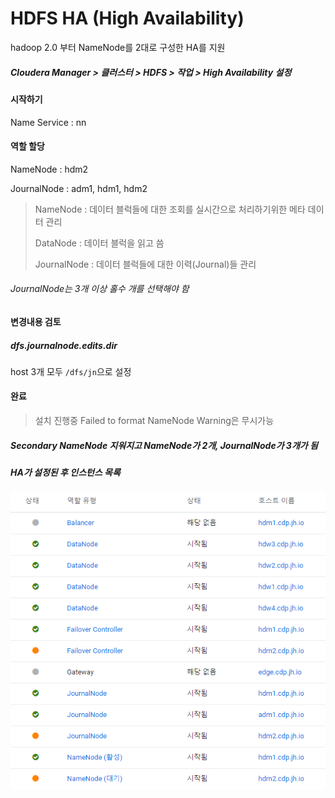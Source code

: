 # HDFS HA (High Availability)

hadoop 2.0 부터 NameNode를 2대로 구성한 HA를 지원



##### Cloudera Manager > 클러스터 > HDFS > 작업 > High Availability 설정



#### 시작하기

Name Service : nn



#### 역할 할당

NameNode : hdm2

JournalNode : adm1, hdm1, hdm2

> NameNode : 데이터 블럭들에 대한 조회를 실시간으로 처리하기위한 메타 데이터 관리
>
> DataNode : 데이터 블럭을 읽고 씀
>
> JournalNode : 데이터 블럭들에 대한 이력(Journal)들 관리

###### 	JournalNode는 3개 이상 홀수 개를 선택해야 함



#### 변경내용 검토

##### dfs.journalnode.edits.dir

host 3개 모두 `/dfs/jn`으로 설정



#### 완료

> 설치 진행중 Failed to format NameNode Warning은 무시가능

##### Secondary NameNode 지워지고 NameNode가 2개, JournalNode가 3개가 됨



##### HA가 설정된 후 인스턴스 목록

![HDFS_HA](./image/HDFS_HA.PNG)